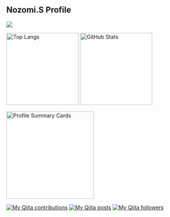 ## Nozomi.S Profile
![](https://komarev.com/ghpvc/?username=your-github-username&color=lightgrey&style=plastic)
<p align="left"> 
  <img alt="Top Langs" height="190px" src="https://github-readme-stats.vercel.app/api/top-langs/?username=SatoNozomi44&layout=compact&show_icons=true&theme=graywhite" />
  <img alt="GitHub Stats" height="190px" src="https://github-readme-stats.vercel.app/api?username=SatoNozomi44&show_icons=true&theme=graywhite" />
</p>
<p><img alt="Profile Summary Cards" height="230px" src="https://github-profile-summary-cards.vercel.app/api/cards/profile-details?username=SatoNozomi44&theme=graywhite" /></p>

[![My Qiita contributions](https://qiita-badge.apiapi.app/s/muscle_gori02/contributions.svg)](http://qiita.com/muscle_gori02)
[![My Qiita posts](https://qiita-badge.apiapi.app/s/muscle_gori02/posts.svg)](http://qiita.com/muscle_gori02)
[![My Qiita followers](https://qiita-badge.apiapi.app/s/muscle_gori02/followers.svg)](http://qiita.com/muscle_gori02)

<!--
**SatoNozomi44/SatoNozomi44** is a ✨ _special_ ✨ repository because its `README.md` (this file) appears on your GitHub profile.

Here are some ideas to get you started:

- 🔭 I’m currently working on ...
- 🌱 I’m currently learning ...
- 👯 I’m looking to collaborate on ...
- 🤔 I’m looking for help with ...
- 💬 Ask me about ...
- 📫 How to reach me: ...
- 😄 Pronouns: ...
- ⚡ Fun fact: ...
-->
